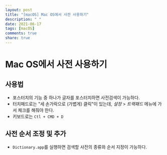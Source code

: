 ```yaml
---
layout: post
title: "[macOS] Mac OS에서 사전 사용하기"
description: " "
date: 2021-06-17
tags: [macOS]
comments: true
share: true
---
```


# Mac OS에서 사전 사용하기

## 사용법

- 포스터치의 기능 중 하나가 글자를 포스터치하면 사전검색이 가능하다.
- 터치패드로는 "세 손가락으로 (가볍게) 클릭"이 있는데, *설정* > *트랙패드* 메뉴에 가서 체크를 해줘야 한다.
- 키보드로는 `Ctl + CMD + D`

## 사전 순서 조정 및 추가

- `Dictionary.app`를 실행하면 검색할 사전의 종류와 순서 지정이 가능하다.
